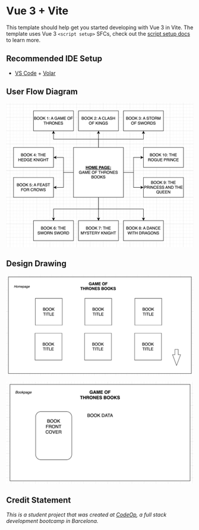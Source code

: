 # Vue 3 + Vite

This template should help get you started developing with Vue 3 in Vite. The template uses Vue 3 `<script setup>` SFCs, check out the [script setup docs](https://v3.vuejs.org/api/sfc-script-setup.html#sfc-script-setup) to learn more.

## Recommended IDE Setup

- [VS Code](https://code.visualstudio.com/) + [Volar](https://marketplace.visualstudio.com/items?itemName=Vue.volar)

## User Flow Diagram
![GOTirene](https://github.com/irenealpes/GOT_finalProject/blob/main/GOTirene/src/assets/images/Screenshot%202022-10-21%20at%2017.35.56.png) 

## Design Drawing 
![GOTirene](https://github.com/irenealpes/GOT_finalProject/blob/main/GOTirene/src/assets/images/Screenshot%202022-10-21%20at%2017.52.19.png)

![GOTirene](https://github.com/irenealpes/GOT_finalProject/blob/main/GOTirene/src/assets/images/Screenshot%202022-10-21%20at%2017.54.47.png)

## Credit Statement
_This is a student project that was created at [CodeOp](http://codeop.tech), a full stack development bootcamp in Barcelona._
